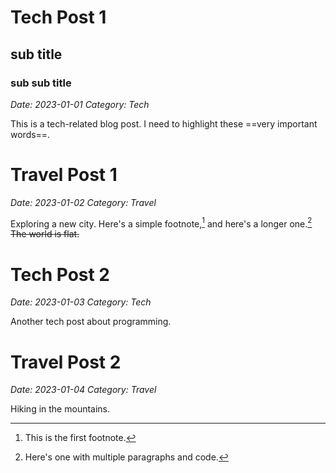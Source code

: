 # Tech Post 1
## sub title
### sub sub title
*Date: 2023-01-01*
*Category: Tech*

This is a tech-related blog post.
I need to highlight these ==very important words==.

# Travel Post 1
*Date: 2023-01-02*
*Category: Travel*

Exploring a new city.
Here's a simple footnote,[^1] and here's a longer one.[^bignote]
~~The world is flat.~~


[^1]: This is the first footnote.

[^bignote]: Here's one with multiple paragraphs and code.

# Tech Post 2
*Date: 2023-01-03*
*Category: Tech*

Another tech post about programming.

# Travel Post 2
*Date: 2023-01-04*
*Category: Travel*

Hiking in the mountains.
